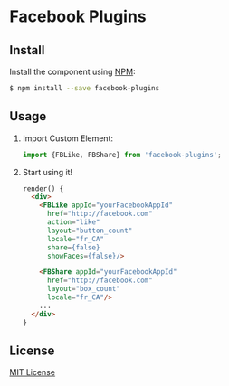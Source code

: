 # Facebook Plugins

## Install

Install the component using [NPM](https://www.npmjs.com/):

```sh
$ npm install --save facebook-plugins
```

## Usage

1. Import Custom Element:

    ```js
    import {FBLike, FBShare} from 'facebook-plugins';
    ```

2. Start using it!

    ```html
    render() {
      <div>
        <FBLike appId="yourFacebookAppId"
          href="http://facebook.com"
          action="like"
          layout="button_count"
          locale="fr_CA"
          share={false}
          showFaces={false}/>

        <FBShare appId="yourFacebookAppId"
          href="http://facebook.com"
          layout="box_count"
          locale="fr_CA"/>
        ...
      </div>
    }
    ```

## License

[MIT License](http://opensource.org/licenses/MIT)
